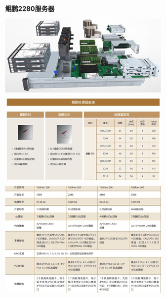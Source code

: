 ## 鲲鹏2280服务器
![](attachments/20240402142657.jpg)

![](attachments/20240402141851.jpg)

![](attachments/20240402150331.jpg)